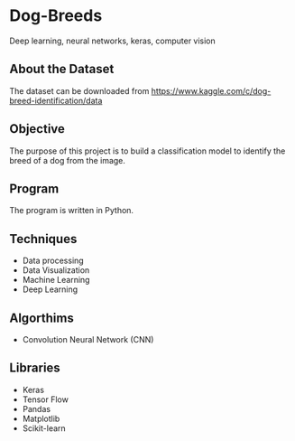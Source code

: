 # Dog-Breeds
Deep learning, neural networks, keras, computer vision

## About the Dataset

The dataset can be downloaded from https://www.kaggle.com/c/dog-breed-identification/data

## Objective

The purpose of this project is to build a classification model to identify the breed of a dog from the image. 

## Program

The program is written in Python.

## Techniques

   - Data processing
   - Data Visualization
   - Machine Learning
   - Deep Learning   

## Algorthims 

   - Convolution Neural Network (CNN)  

## Libraries
  
   - Keras
   - Tensor Flow
   - Pandas
   - Matplotlib
   - Scikit-learn
   
